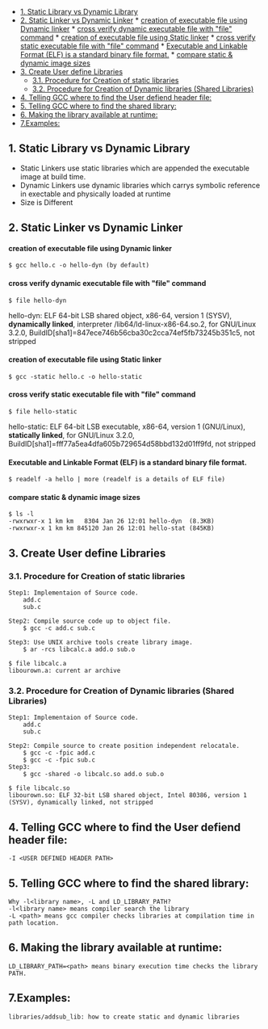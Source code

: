 <!-- vim-markdown-toc GFM -->

* [1. Static Library vs Dynamic Library](#1-static-library-vs-dynamic-library)
* [2. Static Linker vs Dynamic Linker](#2-static-linker-vs-dynamic-linker)
		* [creation of executable file using Dynamic linker](#creation-of-executable-file-using-dynamic-linker)
		* [cross verify dynamic executable file with "file" command](#cross-verify-dynamic-executable-file-with-file-command)
		* [creation of executable file using Static linker](#creation-of-executable-file-using-static-linker)
		* [cross verify static executable file with "file" command](#cross-verify-static-executable-file-with-file-command)
		* [Executable and Linkable Format (ELF) is a standard binary file format.](#executable-and-linkable-format-elf-is-a-standard-binary-file-format)
		* [compare static & dynamic image sizes](#compare-static--dynamic-image-sizes)
* [3. Create User define Libraries](#3-create-user-define-libraries)
	* [3.1. Procedure for Creation of static libraries](#31-procedure-for-creation-of-static-libraries)
	* [3.2. Procedure for Creation of Dynamic libraries (Shared Libraries)](#32-procedure-for-creation-of-dynamic-libraries-shared-libraries)
* [4. Telling GCC where to find the User defiend header file:](#4-telling-gcc-where-to-find-the-user-defiend-header-file)
* [5. Telling GCC where to find the shared library:](#5-telling-gcc-where-to-find-the-shared-library)
* [6. Making the library available at runtime:](#6-making-the-library-available-at-runtime)
* [7.Examples:](#7examples)

<!-- vim-markdown-toc -->

## 1. Static Library vs Dynamic Library

* Static Linkers use static libraries which are appended the executable image at build time.
* Dynamic Linkers use dynamic libraries which carrys symbolic reference in exectable and physically loaded at runtime
* Size is Different

## 2. Static Linker vs Dynamic Linker

####	creation of executable file using Dynamic linker
`$ gcc hello.c -o hello-dyn (by default)`

####	cross verify dynamic executable file with "file" command
`$ file hello-dyn`

hello-dyn: ELF 64-bit LSB shared object, x86-64, version 1 (SYSV), **dynamically linked**, interpreter /lib64/ld-linux-x86-64.so.2, for GNU/Linux 3.2.0, BuildID[sha1]=847ece746b56cba30c2cca74ef5fb73245b351c5, not stripped
	
	
####	creation of executable file using Static linker
`$ gcc -static hello.c -o hello-static`
	
####	cross verify static executable file with "file" command
`$ file hello-static`

hello-static: ELF 64-bit LSB executable, x86-64, version 1 (GNU/Linux), **statically linked**, for GNU/Linux 3.2.0, BuildID[sha1]=fff77a5ea4dfa605b729654d58bbd132d01ff9fd, not stripped

####	Executable and Linkable Format (ELF) is a standard binary file format.
`$ readelf -a hello | more (readelf is a details of ELF file)`

#### compare static & dynamic image sizes

    $ ls -l
    -rwxrwxr-x 1 km km   8304 Jan 26 12:01 hello-dyn  (8.3KB)
    -rwxrwxr-x 1 km km 845120 Jan 26 12:01 hello-stat (845KB)

## 3. Create User define Libraries

### 3.1. Procedure for Creation of static libraries

	Step1: Implementaion of Source code.
		add.c
		sub.c

	Step2: Compile source code up to object file.
		$ gcc -c add.c sub.c

	Step3: Use UNIX archive tools create library image.
		$ ar -rcs libcalc.a add.o sub.o

	$ file libcalc.a
	libourown.a: current ar archive
	
### 3.2. Procedure for Creation of Dynamic libraries (Shared Libraries)

	Step1: Implementaion of Source code.
		add.c
		sub.c
	
	Step2: Compile source to create position independent relocatale.
		$ gcc -c -fpic add.c
		$ gcc -c -fpic sub.c
	Step3:
		$ gcc -shared -o libcalc.so add.o sub.o

	$ file libcalc.so
	libourown.so: ELF 32-bit LSB shared object, Intel 80386, version 1 (SYSV), dynamically linked, not stripped

## 4. Telling GCC where to find the User defiend header file:

	-I <USER DEFINED HEADER PATH>

## 5. Telling GCC where to find the shared library:
	
	Why -l<library name>, -L and LD_LIBRARY_PATH?
	-l<library name> means compiler search the library
	-L <path> means gcc compiler checks libraries at compilation time in path location.

## 6. Making the library available at runtime:

	LD_LIBRARY_PATH=<path> means binary execution time checks the library PATH.



## 7.Examples:

	libraries/addsub_lib: how to create static and dynamic libraries

